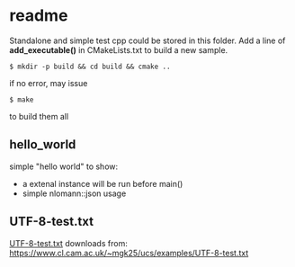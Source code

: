# readme

Standalone and simple test cpp could be stored in this folder.
Add a line of **add_executable()** in CMakeLists.txt to build a new sample.

```
$ mkdir -p build && cd build && cmake ..
```

if no error, may issue
```
$ make
```
to build them all

## hello_world

simple "hello world" to show:
  - a extenal instance will be run before main()
  - simple nlomann::json usage

## UTF-8-test.txt

[UTF-8-test.txt](./UTF-8-test.txt) downloads from:
https://www.cl.cam.ac.uk/~mgk25/ucs/examples/UTF-8-test.txt
